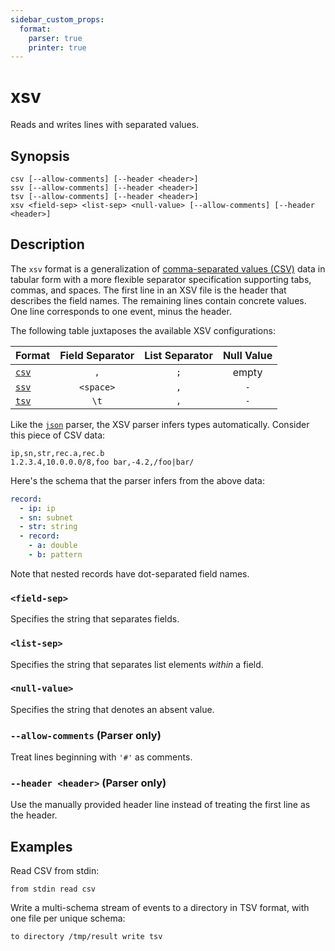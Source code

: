 ```yaml
---
sidebar_custom_props:
  format:
    parser: true
    printer: true
---
```


# xsv

Reads and writes lines with separated values.

## Synopsis

```
csv [--allow-comments] [--header <header>]
ssv [--allow-comments] [--header <header>]
tsv [--allow-comments] [--header <header>]
xsv <field-sep> <list-sep> <null-value> [--allow-comments] [--header <header>]
```

## Description

The `xsv` format is a generalization of [comma-separated values (CSV)][csv] data
in tabular form with a more flexible separator specification supporting tabs,
commas, and spaces. The first line in an XSV file is the header that describes
the field names. The remaining lines contain concrete values. One line
corresponds to one event, minus the header.

The following table juxtaposes the available XSV configurations:

|Format         |Field Separator|List Separator|Null Value|
|---------------|:-------------:|:------------:|:--------:|
|[`csv`](csv.md)|`,`            |`;`           | empty    |
|[`ssv`](ssv.md)|`<space>`      |`,`           |`-`       |
|[`tsv`](tsv.md)|`\t`           |`,`           |`-`       |

[csv]: https://en.wikipedia.org/wiki/Comma-separated_values

Like the [`json`](json.md) parser, the XSV parser infers types automatically.
Consider this piece of CSV data:

```csv
ip,sn,str,rec.a,rec.b
1.2.3.4,10.0.0.0/8,foo bar,-4.2,/foo|bar/
```

Here's the schema that the parser infers from the above data:

```yaml title=test.schema
record:
  - ip: ip
  - sn: subnet
  - str: string
  - record:
    - a: double
    - b: pattern
```

Note that nested records have dot-separated field names.

### `<field-sep>`

Specifies the string that separates fields.

### `<list-sep>`

Specifies the string that separates list elements *within* a field.

### `<null-value>`

Specifies the string that denotes an absent value.

### `--allow-comments` (Parser only)

Treat lines beginning with `'#'` as comments.

### `--header <header>` (Parser only)

Use the manually provided header line instead of treating the first line as the
header.

## Examples

Read CSV from stdin:

```
from stdin read csv
```

Write a multi-schema stream of events to a directory in TSV format, with one
file per unique schema:

```
to directory /tmp/result write tsv
```
